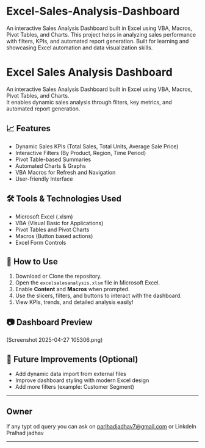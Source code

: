 # Excel-Sales-Analysis-Dashboard
An interactive Sales Analysis Dashboard built in Excel using VBA, Macros, Pivot Tables, and Charts. This project helps in analyzing sales performance with filters, KPIs, and automated report generation. Built for learning and showcasing Excel automation and data visualization skills.
# Excel Sales Analysis Dashboard

An interactive Sales Analysis Dashboard built in Excel using VBA, Macros, Pivot Tables, and Charts.  
It enables dynamic sales analysis through filters, key metrics, and automated report generation.

## 📈 Features

- Dynamic Sales KPIs (Total Sales, Total Units, Average Sale Price)
- Interactive Filters (By Product, Region, Time Period)
- Pivot Table-based Summaries
- Automated Charts & Graphs
- VBA Macros for Refresh and Navigation
- User-friendly Interface

## 🛠️ Tools & Technologies Used

- Microsoft Excel (.xlsm)
- VBA (Visual Basic for Applications)
- Pivot Tables and Pivot Charts
- Macros (Button based actions)
- Excel Form Controls

## 🚀 How to Use

1. Download or Clone the repository.
2. Open the `excelsalesanalysis.xlsm` file in Microsoft Excel.
3. Enable **Content** and **Macros** when prompted.
4. Use the slicers, filters, and buttons to interact with the dashboard.
5. View KPIs, trends, and detailed analysis easily!

## 📷 Dashboard Preview

(Screenshot 2025-04-27 105306.png)

## 🌟 Future Improvements (Optional)

- Add dynamic data import from external files
- Improve dashboard styling with modern Excel design
- Add more filters (example: Customer Segment)

---

## Owner

 If any typt od query you can ask on parlhadjadhav7@gmail.com or Linkdeln Pralhad jadhav



---
